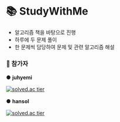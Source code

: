 # 📚 StudyWithMe
-  알고리즘 책을 바탕으로 진행
-  하루에 두 문제 풀이
-  한 문제씩 담당하여 문제 및 관련 알고리즘 해설

### 👑 참가자
● **juhyemi** 　　　　　　　　　　　　　　　  　　　　　　　　　　　  　　　　　

[![solved.ac tier](http://mazassumnida.wtf/api/generate_badge?boj=rlawngp124)](https://solved.ac/rlawngp124)

● **hansol** 　

[![solved.ac tier](http://mazassumnida.wtf/api/generate_badge?boj=hansol1021)](https://solved.ac/hansol1021)
